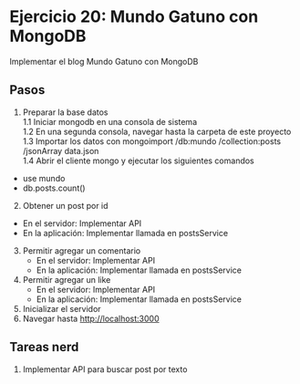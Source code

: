 # Ejercicio 20: Mundo Gatuno con MongoDB

Implementar el blog Mundo Gatuno con MongoDB

## Pasos

1. Preparar la base datos<br>
  1.1 Iniciar mongodb en una consola de sistema<br>
  1.2 En una segunda consola, navegar hasta la carpeta de este proyecto<br>
  1.3 Importar los datos con mongoimport /db:mundo /collection:posts /jsonArray data.json<br>
  1.4 Abrir el cliente mongo y ejecutar los siguientes comandos  
  - use mundo
  - db.posts.count()
2. Obtener un post por id  
  - En el servidor: Implementar API  
  - En la aplicación: Implementar llamada en postsService  
3. Permitir agregar un comentario
    - En el servidor: Implementar API  
    - En la aplicación: Implementar llamada en postsService  
4. Permitir agregar un like
    - En el servidor: Implementar API  
    - En la aplicación: Implementar llamada en postsService  
5. Inicializar el servidor
6. Navegar hasta <http://localhost:3000>


## Tareas nerd
1. Implementar API para buscar post por texto
